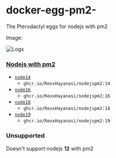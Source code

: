 # docker-egg-pm2-
The Pterodactyl eggs for nodejs with pm2 

Image:

![Logs](https://camo.githubusercontent.com/f0982bca523bc95c6b56f6fada66b44298ecc39c3bf73a1363c38fc00f426625/68747470733a2f2f66696c65732e636174626f782e6d6f652f646d7a32666e2e6a7067)

### [Nodejs with pm2](/nodejs)

* [`node14`](/17)
  * `ghcr.io/RexxHayanasi/nodejspm2:14`
* [`node16`](/18)
  * `ghcr.io/RexxHayanasi/nodejspm2:16`
* [`node18`](/19)
  * `ghcr.io/RexxHayanasi/nodejspm2:18`
* [`node19`](/20)
  * `ghcr.io/RexxHayanasi/nodejspm2:19`

### Unsupported
Doesn't support nodejs **12** with pm2
